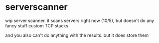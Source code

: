 # serverscanner
wip server scanner. it scans servers right now (10/5), but doesn't do any fancy stuff custom TCP stacks

and you also can't do anything with the results. but it does store them
